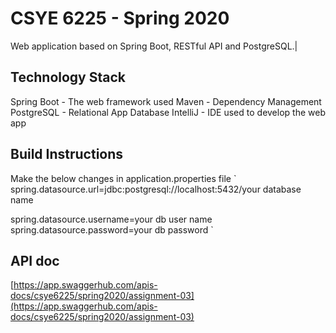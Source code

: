 
# CSYE 6225 - Spring 2020
Web application based on Spring Boot, RESTful API and PostgreSQL.|

## Technology Stack

Spring Boot - The web framework used
Maven - Dependency Management
PostgreSQL - Relational App Database
IntelliJ - IDE used to develop the web app

## Build Instructions
Make the below changes in application.properties file
`
spring.datasource.url=jdbc:postgresql://localhost:5432/your database name

spring.datasource.username=your db user name
spring.datasource.password=your db password
`
## API doc
 [https://app.swaggerhub.com/apis-docs/csye6225/spring2020/assignment-03](https://app.swaggerhub.com/apis-docs/csye6225/spring2020/assignment-03)
 
